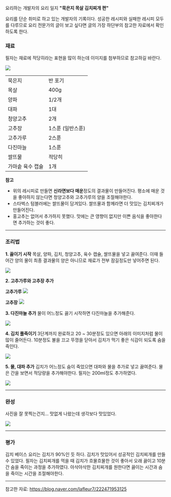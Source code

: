 요리하는 개발자의 요리 일지 **"묵은지 목살 김치찌개 편"**

요리를 단순 취미로 하고 있는 개발자의 기록이다.
성공한 레시피와 실패한 레시피 모두를 다루므로 요리 전문가의 글이 보고 싶다면 글의 가장 하단부의 참고한 자료에서 확인하도록 한다.

### 재료

필자는 재료에 적당히라는 표현을 많이 하는데 이미지를 첨부하므로 참고하길 바란다.

![](이미지/재료들.jpeg)

|  |  |
| -- | -- |
| 묵은지 | 반 포기 |
| 목살 | 400g |
| 양파 | 1/2개 |
| 대파 | 1대 |
| 청양고추 | 2개 |
| 고추장 | 1스푼 (일반스푼) |
| 고추가루 | 2스푼 |
| 다진마늘 | 1스푼 |
| 쌀뜨물 | 적당히 |
| 가마솥 육수 캡슐 | 1개 |

**참고**

- 위의 레시피로 만들면 **신라면보다 매운**정도의 결과물이 만들어진다.
  평소에 매운 것을 좋아하지 않는다면 청양고추와 고추가루의 양을 조절해야한다.
- 스타벅스 텀블러에는 쌀뜨물이 담겨있다. 쌀뜨물과 함께라면 더 맛있는 김치찌개가 만들어진다.
- 홍고추는 없어서 추가하지 못했다. 맛에는 큰 영향이 없지만 이쁜 음식을 좋아한다면 추가하는 것이 좋다.

---

### 조리법

**1. 끓이기 시작**
목살, 양파, 김치, 청양고추, 육수 캡슐, 쌀뜨물을 넣고 끓여준다.
이때 들어간 양의 물이 최종 결과물의 양은 아니므로 재료가 전부 잠길정도만 넣어주면 된다.

![](이미지/끓이기_시작.jpeg)

**2. 고추가루와 고추장 추가**

**고추가루**
![](이미지/고추가루_투하.jpeg)

**고추장**
![](이미지/고추장_투하.jpeg)

**3. 다진마늘 추가**
물이 어느정도 끓기 시작하면 다진마늘을 추가해준다.

![](이미지/다진마늘_투하.jpeg)

**4. 김치 풀죽이기**
3단계까지 완료하고 20 ~ 30분정도 있으면 아래의 이미지처럼 물이 많이 줄어든다.
10분정도 불을 끄고 뚜껑을 닫아서 김치가 먹기 좋은 식감이 되도록 숨을 죽인다.

![](이미지/자박해진_국물.jpeg)

**5. 물, 대파 추가**
김치가 어느정도 숨이 죽었으면 대파와 물을 추가로 넣고 끓여준다.
물은 간을 보면서 적당량을 추가해야한다. 필자는 200ml정도 추가하였다.

![](이미지/물_대파_투하.jpeg)

---

### 완성

사진을 잘 못찍는건지... 맛없게 나왔는데 생각보다 맛있었다.

![](이미지/완성품.jpeg)

---

### 평가

김치 베이스 요리는 김치가 90%인 듯 하다. 김치가 맛있어서 성공적인 김치찌개를 만들 수 있었다.
필자는 김치찌개를 먹을 때 김치가 흐물흐물한 것이 좋아서 오래 끓이고 10분간 숨을 죽이는 과정을 추가하였다.
아삭아삭한 김치찌개를 원한다면 끓이는 시간과 숨을 죽이는 시간을 조절해야한다.

---

참고한 자료: https://blog.naver.com/lafleur7/222471953125